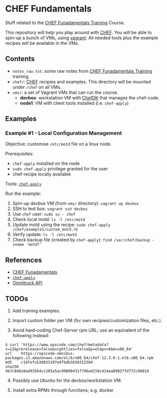 # CHEF Fundamentals
Stuff related to the [CHEF Funadamentals Training](https://www.chef.io/training/#fundamentals) Course.

This repository will help you play around with [CHEF](https://www.chef.io/chef/).
You will be able to spin-up a bunch of VMs, using [vagrant](https://www.vagrantup.com).
All needed tools plus the example recipes will be available in the VMs.


## Contents
- `notes_raw.txt`: some raw notes from [CHEF Funadamentals Training](https://www.chef.io/training/#fundamentals) training.
- `chef/`: [CHEF](https://www.chef.io/chef/) recipies and examples. This directory will be mounted under `/chef` on all VMs.
- `vms/`: a set of Vagrant VMs that can run the course.
    - **devbox**: workstation VM with [ChefDK](https://downloads.chef.io/chef-dk)
      that manages the chef-code.
    - **node1**: VM with client tools installed (i.e. `chef-apply`)


## Examples

### Example #1 - Local Configuration Management

Objective: customise `/etc/motd` file on a linux node.

Prerequisites:
- `chef-apply` installed on the node
- `sudo chef-apply` privilege granted for the user
- chef-recipe locally available 

Tools: [`chef-apply`](https://docs.chef.io/ctl_chef_apply.html)

Run the example:
  1. Spin-up *devbox* VM (from `vms/` directory): `vagrant up devbox`
  2. SSH to test box: `vagrant ssh devbox`
  3. Use `chef` user: `sudo su - chef`
  4. Check local motd: `ls -l /etc/motd`
  5. Update motd using the recipe: `sudo chef-apply /chef/example1/custom_motd.rb`
  6. Verify update: `ls -l /etc/motd`
  7. Check backup file (created by `chef-apply`): `find /var/chef/backup -iname 'motd*'`


## References
- [CHEF Funadamentals](https://www.chef.io/training/#fundamentals)
- [`chef-apply`](https://docs.chef.io/ctl_chef_apply.html)
- [Omnitruck API](https://docs.chef.io/api_omnitruck.html)

## TODOs
1) Add training examples.

2) Import custom folder per VM (for own recipies/customization files, etc.).

3) Avoid hard-coding Chef-Server rpm URL; use an equivalent of the following instead:

```
$ curl 'https://www.opscode.com/chef/metadata?v=12&prerelease=false&nightlies=false&p=el&pv=6&m=x86_64'
url    https://opscode-omnibus-packages.s3.amazonaws.com/el/6/x86_64/chef-12.3.0-1.el6.x86_64.rpm
md5    c19fefcb3d033107e9fbdb3839312584
sha256 4b7c846a9ad93564cc203a5ac99890431f7d6ad159c424aa89827fd772c9881d
```

4) Possibly use Ubuntu for the devbox/workstation VM.

5) Install extra RPMs through functions; e.g. docker
